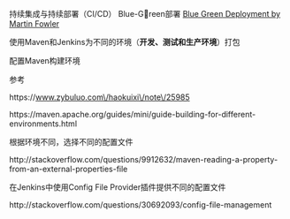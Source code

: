 持续集成与持续部署（CI\/CD）
Blue-Green部署
[Blue Green Deployment by Martin Fowler](http://martinfowler.com/bliki/BlueGreenDeployment.html)



使用Maven和Jenkins为不同的环境（**开发、测试和生产环境**）打包

配置Maven构建环境

参考

https:\/\/www.zybuluo.com\/haokuixi\/note\/25985

https:\/\/maven.apache.org\/guides\/mini\/guide-building-for-different-environments.html

根据环境不同，选择不同的配置文件

http:\/\/stackoverflow.com\/questions\/9912632\/maven-reading-a-property-from-an-external-properties-file



在Jenkins中使用Config File Provider插件提供不同的配置文件

http:\/\/stackoverflow.com\/questions\/30692093\/config-file-management

